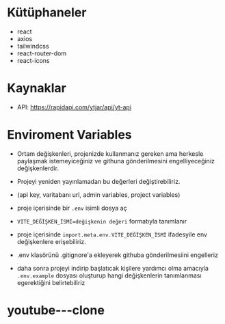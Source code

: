 # Kütüphaneler

- react
- axios
- tailwindcss
- react-router-dom
- react-icons

# Kaynaklar

- API: https://rapidapi.com/ytjar/api/yt-api

# Enviroment Variables

- Ortam değişkenleri, projenizde kullanmanız gereken ama herkesle paylaşmak istemeyiceğiniz ve githuna gönderilmesini engelliyeceğiniz değişkenlerdir.
- Projeyi yeniden yayınlamadan bu değerleri değiştirebiliriz.
- (api key, varitabanı url, admin variables, project variables)

- proje içerisinde bir `.env` isimli dosya aç
- `VITE_DEĞİŞKEN_İSMİ=değişkenin değeri` formatıyla tanımlanır
- proje içerisinde `import.meta.env.VITE_DEĞİŞKEN_İSMİ` ifadesyile env değişkenlere erişebiliriz.
- .env klasörünü .gitignore'a ekleyerek githuba gönderilmesiini engelleriz
- daha sonra projeyi indirip başlatıcak kişilere yardımcı olma amacıyla `.env.example` dosyası oluşturup hangi değişkenlerin tanımlanması egerektiğini belirtebiliriz
# youtube---clone
